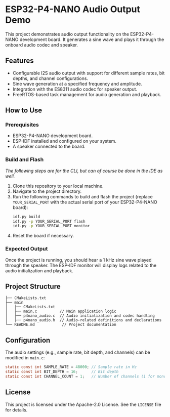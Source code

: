# ESP32-P4-NANO Audio Output Demo

This project demonstrates audio output functionality on the ESP32-P4-NANO development board. It generates a sine wave and plays it through the onboard audio codec and speaker.

## Features

- Configurable I2S audio output with support for different sample rates, bit depths, and channel configurations.
- Sine wave generation at a specified frequency and amplitude.
- Integration with the ES8311 audio codec for speaker output.
- FreeRTOS-based task management for audio generation and playback.

## How to Use

### Prerequisites

- ESP32-P4-NANO development board.
- ESP-IDF installed and configured on your system.
- A speaker connected to the board.

### Build and Flash

*The following steps are for the CLI, but can of course be done in the IDE as well.*

1. Clone this repository to your local machine.
2. Navigate to the project directory.
3. Run the following commands to build and flash the project (replace `YOUR_SERIAL_PORT` with the actual serial port of your ESP32-P4-NANO board):
   ```bash
   idf.py build
   idf.py -p YOUR_SERIAL_PORT flash
   idf.py -p YOUR_SERIAL_PORT monitor
   ```
4. Reset the board if necessary.

### Expected Output

Once the project is running, you should hear a 1 kHz sine wave played through the speaker. The ESP-IDF monitor will display logs related to the audio initialization and playback.

## Project Structure

```
├── CMakeLists.txt
├── main
│   ├── CMakeLists.txt
│   ├── main.c          // Main application logic
│   ├── p4nano_audio.c  // Audio initialization and codec handling
│   ├── p4nano_audio.h  // Audio-related definitions and declarations
└── README.md            // Project documentation
```

## Configuration

The audio settings (e.g., sample rate, bit depth, and channels) can be modified in `main.c`:
```c
static const int SAMPLE_RATE = 48000; // Sample rate in Hz
static const int BIT_DEPTH = 16;      // Bit depth
static const int CHANNEL_COUNT = 1;   // Number of channels (1 for mono, 2 for stereo)
```

## License

This project is licensed under the Apache-2.0 License. See the `LICENSE` file for details.

